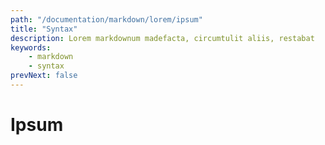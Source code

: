 ```yaml
---
path: "/documentation/markdown/lorem/ipsum"
title: "Syntax"
description: Lorem markdownum madefacta, circumtulit aliis, restabat
keywords:
    - markdown
    - syntax
prevNext: false
---
```


# Ipsum